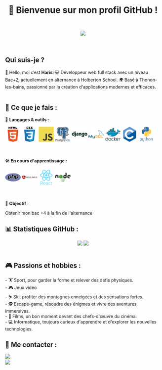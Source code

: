 <p>
  <h1 style="bold", align="center">🌟 Bienvenue sur mon profil GitHub !</h1>
<p>
<br>
<div align="center">
   <img src="https://media.giphy.com/media/RbDKaczqWovIugyJmW/giphy.gif">
</div>
<br><br>

<h2><strong>Qui suis-je ?</strong></h2>   
👋 Hello, moi c’est <strong>Haris</strong>!  
💻 Développeur web full stack avec un niveau Bac+2, actuellement en alternance à Holberton School.  
🌍 Basé à Thonon-les-bains, passionné par la création d'applications modernes et efficaces.
<br> <br>


<h2><strong>🚀 Ce que je fais :</strong></h2>

🔧 **Langages & outils :**  
<div>
    <img src="https://github.com/devicons/devicon/blob/master/icons/html5/html5-original-wordmark.svg" width="50" />
    <img src="https://github.com/devicons/devicon/blob/master/icons/css3/css3-original-wordmark.svg" width="50" />
    <img src="https://github.com/devicons/devicon/blob/master/icons/javascript/javascript-original.svg" width="50" />
    <img src="https://github.com/devicons/devicon/blob/master/icons/postgresql/postgresql-original-wordmark.svg" width="50" />
    <img src="https://github.com/devicons/devicon/blob/master/icons/django/django-plain-wordmark.svg" width="50" />
    <img src="https://github.com/devicons/devicon/blob/master/icons/mysql/mysql-original-wordmark.svg" width="50" />
    <img src="https://github.com/devicons/devicon/blob/master/icons/docker/docker-original-wordmark.svg" width="50" />
    <img src="https://github.com/devicons/devicon/blob/master/icons/c/c-original.svg" width="50" />
    <img src="https://github.com/devicons/devicon/blob/master/icons/python/python-original-wordmark.svg" width="50" />
</div>
<br><br>
 


🛠️ **En cours d'apprentissage :**
<div>
    <img src="https://github.com/devicons/devicon/blob/master/icons/php/php-original.svg" width="50" />
    <img src="https://github.com/devicons/devicon/blob/master/icons/angularjs/angularjs-original-wordmark.svg" width="50"/>
    <img src="https://github.com/devicons/devicon/blob/master/icons/react/react-original-wordmark.svg" width="50"/>
    <img src="https://github.com/devicons/devicon/blob/master/icons/nodejs/nodejs-original-wordmark.svg" width="50" />
</div>
<br><br>

🌱 **Objectif** :

Obtenir mon bac +4 à la fin de l'alternance
<br>
<h2><strong>📊 Statistiques GitHub :</strong></h2>
<div align="center">
  <img src="https://github-readme-stats.vercel.app/api?username=harishammache&show_icons=true&theme=radical" width="400"/>
  <img src="https://github-readme-streak-stats.herokuapp.com/?user=harishammache&theme=radical" width="400"/>
</div>
<br>
<h2><strong>🎮 Passions et hobbies :</strong></h2>
- 🏋️ Sport, pour garder la forme et relever des défis physiques.<br>
- 🎮 Jeux vidéo<br>
- ⛷️ Ski, profiter des montagnes enneigées et des sensations fortes.  <br>
- 🕵️ Escape-game, résoudre des énigmes et vivre des aventures immersives.  <br>
- 🎥 Films, un bon moment devant des chefs-d'œuvre du cinéma.  <br>
- 💻 Informatique, toujours curieux d'apprendre et d'explorer les nouvelles technologies.

<br>
<h2><strong>🎯 Me contacter :</strong></h2>
<div">
  <a href="hammache_haris@hotmail.fr">
    <img src="https://img.shields.io/badge/Email-D14836?style=for-the-badge&logo=gmail&logoColor=white" />
  </a>
  <br>
  <a href="https://www.linkedin.com/in/ton-profile/">
    <img src="https://img.shields.io/badge/LinkedIn-0077B5?style=for-the-badge&logo=linkedin&logoColor=white" />
  </a>
</div>


